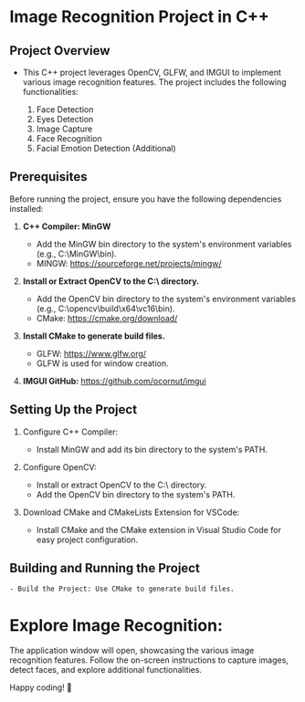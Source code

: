 # Image Recognition Project in C++

## Project Overview
- This C++ project leverages OpenCV, GLFW, and IMGUI to implement various image recognition features. The project includes the following functionalities:   

    1. Face Detection
    2. Eyes Detection
    3. Image Capture
    4. Face Recognition
    5. Facial Emotion Detection (Additional)

## Prerequisites
Before running the project, ensure you have the following dependencies installed:

1. **C++ Compiler: MinGW**
    - Add the MinGW bin directory to the system's environment variables (e.g., C:\MinGW\bin).
    - MINGW: https://sourceforge.net/projects/mingw/

2. **Install or Extract OpenCV to the C:\ directory.**
    - Add the OpenCV bin directory to the system's environment variables (e.g., C:\opencv\build\x64\vc16\bin).
    - CMake: https://cmake.org/download/

3. **Install CMake to generate build files.**
    - GLFW: https://www.glfw.org/
    - GLFW is used for window creation.

4. **IMGUI GitHub:** https://github.com/ocornut/imgui

## Setting Up the Project

1. Configure C++ Compiler:
    - Install MinGW and add its bin directory to the system's PATH.

2. Configure OpenCV:
    - Install or extract OpenCV to the C:\ directory.
    - Add the OpenCV bin directory to the system's PATH.

3. Download CMake and CMakeLists Extension for VSCode:
    - Install CMake and the CMake extension in Visual Studio Code for easy project configuration.

## Building and Running the Project
    - Build the Project: Use CMake to generate build files.

# Explore Image Recognition:

The application window will open, showcasing the various image recognition features.
Follow the on-screen instructions to capture images, detect faces, and explore additional functionalities.

Happy coding! 🚀